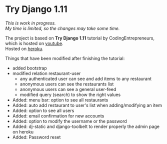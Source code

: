 # Try Django 1.11

<p class="text-muted">
    <i>
        This is work in progress.<br/>
        My time is limited, so the changes may take some time.
    </i>
</p>

<p>
    The project is based on <strong>Try Django 1.11</strong> tutorial by CodingEntrepreneurs, which is hosted on
    <a href="https://www.youtube.com/watch?v=yDv5FIAeyoY">youtube</a>.
    <br/>Hosted on <a href="https://gabriel-muy-picky.herokuapp.com/">heroku</a>.
</p>

Things that have been modified after finishing the tutorial:
<ul>
    <li>added bootstrap</li>
    <li>modified relation restaurant-user
        <ul>
            <li>any authenticated user can see and add items to any restaurant</li>
            <li>anonymous users can see the restaurants list</li>
            <li>anonymous users can see a general user-feed</li>
            <li>modified query (search) to show the right values</li>
        </ul>
    <li>Added: menu bar: option to see all restaurants</li>
    <li>Added: auto add restaurant to user's list when adding/modifying an item</li>
    <li>Added: option to see all users</li>
    <li>Added: email confirmation for new accounts</li>
    <li>Added: option to modify the username or the password</li>
    <li>Added: dj-static and django-toolbelt to render properly the admin page on heroku</li>
    <li>Added: Password reset</li>

</ul>
